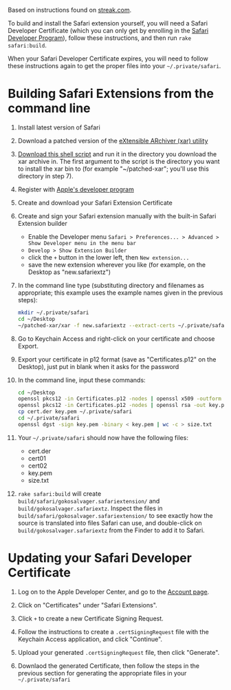 Based on instructions found on
[streak.com](http://developer.streak.com/2013/01/how-to-build-safari-extension-using.html).

To build and install the Safari extension yourself, you will need a Safari
Developer Certificate (which you can only get by enrolling in the
[Safari Developer Program](https://developer.apple.com/programs/safari/)), follow
these instructions, and then run `rake safari:build`.

When your Safari Developer Certificate expires, you will need to follow these
instructions again to get the proper files into your `~/.private/safari`.

# Building Safari Extensions from the command line

1. Install latest version of Safari

2. Download a patched version of the
   [eXtensible ARchiver (xar) utility](https://github.com/downloads/mackyle/xar/xar-1.6.1.tar.gz)

3. [Download this shell script](https://gist.github.com/omarstreak/4561451) and
   run it in the directory you download the xar archive in. The first argument
   to the script is the directory you want to install the xar bin to (for
   example "~/patched-xar"; you'll use this directory in step 7).

4. Register with
   [Apple's developer program](https://developer.apple.com/programs/safari/)

5. Create and download your Safari Extension Certificate

6. Create and sign your Safari extension manually with the built-in Safari
   Extension builder
     * Enable the Developer menu `Safari > Preferences... > Advanced > Show Developer menu in the menu bar`
     * `Develop > Show Extension Builder`
     * click the `+` button in the lower left, then `New extension...`
     * save the new extension wherever you like (for example, on the Desktop as
       "new.safariextz")

7. In the command line type (substituting directory and filenames as
   appropriate; this example uses the example names given in the previous
   steps):

    ```bash
    mkdir ~/.private/safari
    cd ~/Desktop
    ~/patched-xar/xar -f new.safariextz --extract-certs ~/.private/safari
    ```

8. Go to Keychain Access and right-click on your certificate and choose Export.

9. Export your certificate in p12 format (save as "Certificates.p12" on the
   Desktop), just put in blank when it asks for the password

10. In the command line, input these commands:

    ```bash
    cd ~/Desktop
    openssl pkcs12 -in Certificates.p12 -nodes | openssl x509 -outform der -out cert.der
    openssl pkcs12 -in Certificates.p12 -nodes | openssl rsa -out key.pem
    cp cert.der key.pem ~/.private/safari
    cd ~/.private/safari
    openssl dgst -sign key.pem -binary < key.pem | wc -c > size.txt
    ```

11. Your `~/.private/safari` should now have the following files:
    * cert.der
    * cert01
    * cert02
    * key.pem
    * size.txt

12. `rake safari:build` will create `build/safari/gokosalvager.safariextension/`
    and `build/gokosalvager.safariextz`. Inspect the files in
    `build/safari/gokosalvager.safariextension/` to see exactly how the source
    is translated into files Safari can use, and double-click on
    `build/gokosalvager.safariextz` from the Finder to add it to Safari.

# Updating your Safari Developer Certificate

1. Log on to the Apple Developer Center, and go to the
   [Account page](https://developer.apple.com/account/overview.action).

2. Click on "Certificates" under "Safari Extensions".

3. Click `+` to create a new Certificate Signing Request.

4. Follow the instructions to create a `.certSigningRequest` file with the Keychain
   Access application, and click "Continue".

5. Upload your generated `.certSigningRequest` file, then click "Generate".

6. Downlaod the generated Certificate, then follow the steps in the previous
   section for generating the appropriate files in your `~/.private/safari`
